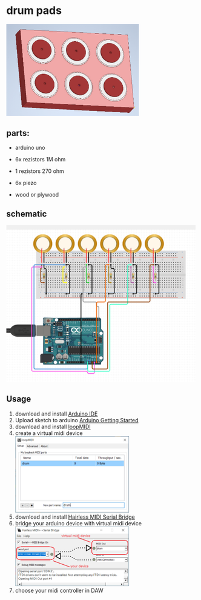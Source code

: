 # drum pads

<img  src="./icon.png "  width="350px">

  

## parts:

* arduino uno

* 6x rezistors 1M ohm

* 1 rezistors 270 ohm

* 6x piezo

* wood or plywood

  

## schematic

  

<img  src="./schematic.png "  width="500px">


## Usage 

 1. download and install [Arduino IDE](https://www.arduino.cc/en/Main/Software)
 2. Upload sketch to arduino  [Arduino  Getting Started](https://www.arduino.cc/en/Guide/ArduinoUno)
 3. download and install [loopMIDI](https://www.tobias-erichsen.de/software/loopmidi.html)
 4. create a virtual midi device <br> <img  src="./loopmidi.png "  width="300px">
 5. download and install [Hairless MIDI Serial Bridge](https://projectgus.github.io/hairless-midiserial)
 6. bridge your arduino device with virtual midi device <br> <img  src="./bridge.png "  width="300px">
 7.  choose your midi controller in DAW 
 
